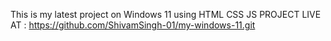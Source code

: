 This is my latest project on Windows 11 using HTML CSS JS
PROJECT LIVE AT : https://github.com/ShivamSingh-01/my-windows-11.git
